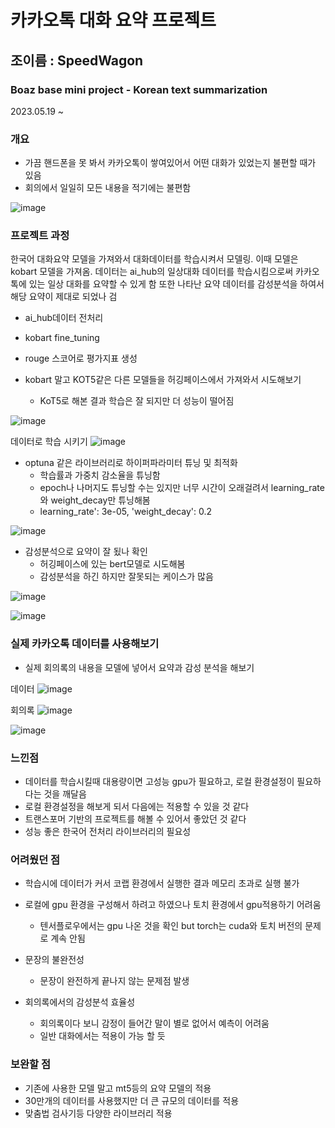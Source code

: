 
# 카카오톡 대화 요약 프로젝트
## 조이름 : SpeedWagon
### Boaz base mini project - Korean text summarization


2023.05.19 ~

### 개요
- 가끔 핸드폰을 못 봐서 카카오톡이 쌓여있어서 어떤 대화가 있었는지 불편할 때가 있음
- 회의에서 일일히 모든 내용을 적기에는 불편함

![image](https://github.com/youngwoo3283/SpeedWagon/assets/69841073/10ac0f68-d9b4-47b2-b6a7-f08412915328)




### 프로젝트 과정
한국어 대화요약 모델을 가져와서 대화데이터를 학습시켜서 모델링. 이때 모델은 kobart 모델을 가져옴. 데이터는 ai_hub의 일상대화 데이터를 학습시킴으로써 카카오톡에 있는 일상 대화를 요약할 수 있게 함 또한 나타난 요약 데이터를 감성분석을 하여서 해당 요약이 제대로 되었나 검

- ai_hub데이터 전처리
- kobart fine_tuning
- rouge 스코어로 평가지표 생성

- kobart 말고 KOT5같은 다른 모델들을 허깅페이스에서 가져와서 시도해보기
  - KoT5로 해본 결과 학습은 잘 되지만 더 성능이 떨어짐 


![image](https://github.com/youngwoo3283/SpeedWagon/assets/69841073/c8a041b1-5d88-42be-ab96-4191bd1ec1e9)




데이터로 학습 시키기
![image](https://github.com/youngwoo3283/SpeedWagon/assets/69841073/4b444c3d-4cbd-4a30-9207-62728d3a91ef)

- optuna 같은 라이브러리로 하이퍼파라미터 튜닝 및 최적화
  - 학습률과 가중치 감소율을 튜닝함
  - epoch나 나머지도 튜닝할 수는 있지만 너무 시간이 오래걸려서 learning_rate와 weight_decay만 튜닝해봄
  - learning_rate': 3e-05, 'weight_decay': 0.2

![image](https://github.com/youngwoo3283/SpeedWagon/assets/69841073/192dcd64-b103-4b97-bb51-179dfe5b128c)



- 감성분석으로 요약이 잘 됬나 확인
  - 허깅페이스에 있는 bert모델로 시도해봄
  - 감성분석을 하긴 하지만 잘못되는 케이스가 많음

![image](https://github.com/youngwoo3283/SpeedWagon/assets/69841073/1f373350-98c8-4722-885f-e06db028c0a7)


![image](https://github.com/youngwoo3283/SpeedWagon/assets/69841073/1e29f3f4-5f27-4faa-a6c3-5f90d7f106b7)



### 실제 카카오톡 데이터를 사용해보기
- 실제 회의록의 내용을 모델에 넣어서 요약과 감성 분석을 해보기

데이터
![image](https://github.com/youngwoo3283/SpeedWagon/assets/69841073/1f915ea9-fb6e-4a41-a078-bf94b73b411c)

회의록
![image](https://github.com/youngwoo3283/SpeedWagon/assets/69841073/92948ba0-b427-4c66-bf35-2f0f3caffc77)


![image](https://github.com/youngwoo3283/SpeedWagon/assets/69841073/90ffad33-83b2-40eb-8c06-cc7b97ec3a52)




### 느낀점 
- 데이터를 학습시킬때 대용량이면 고성능 gpu가 필요하고, 로컬 환경설정이 필요하다는 것을 깨달음
- 로컬 환경설정을 해보게 되서 다음에는 적용할 수 있을 것 같다
- 트랜스포머 기반의 프로젝트를 해볼 수 있어서 좋았던 것 같다
- 성능 좋은 한국어 전처리 라이브러리의 필요성 



### 어려웠던 점

- 학습시에 데이터가 커서 코랩 환경에서 실행한 결과 메모리 초과로 실행 불가
- 로컬에 gpu 환경을 구성해서 하려고 하였으나 토치 환경에서 gpu적용하기 어려움
  - 텐서플로우에서는 gpu 나온 것을 확인 but torch는 cuda와 토치 버전의 문제로 계속 안됨

- 문장의 불완전성
  - 문장이 완전하게 끝나지 않는 문제점 발생

- 회의록에서의 감성분석 효율성
  - 회의록이다 보니 감정이 들어간 말이 별로 없어서 예측이 어려움
  - 일반 대화에서는 적용이 가능 할 듯

### 보완할 점 
- 기존에 사용한 모델 말고 mt5등의 요약 모델의 적용
- 30만개의 데이터를 사용했지만 더 큰 규모의 데이터를 적용
- 맞춤법 검사기등 다양한 라이브러리 적용
